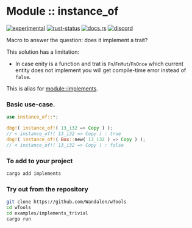 <!-- {{# generate.module_header{} #}} -->

# Module :: instance_of
[![experimental](https://raster.shields.io/static/v1?label=stability&message=experimental&color=orange&logoColor=eee)](https://github.com/emersion/stability-badges#experimental) [![rust-status](https://github.com/Wandalen/wTools/actions/workflows/ModuleInstanceOfPush.yml/badge.svg)](https://github.com/Wandalen/wTools/actions/workflows/ModuleInstanceOfPush.yml) [![docs.rs](https://img.shields.io/docsrs/instance_of?color=e3e8f0&logo=docs.rs)](https://docs.rs/instance_of) [![discord](https://img.shields.io/discord/872391416519737405?color=eee&logo=discord&logoColor=eee&label=ask)](https://discord.gg/m3YfbXpUUY)

Macro to answer the question: does it implement a trait?

This solution has a limitation:

- In case enity is a function and trat is `Fn`/`FnMut`/`FnOnce` which current entity does not implement you will get compile-time error instead of `false`.

This is alias for [module::implements](https://github.com/Wandalen/wTools/tree/master/module/core/implements).

### Basic use-case.

<!-- {{# generate.module_sample{} #}} -->

```rust
use instance_of::*;

dbg!( instance_of!( 13_i32 => Copy ) );
// < instance_of!( 13_i32 => Copy ) : true
dbg!( instance_of!( Box::new( 13_i32 ) => Copy ) );
// < instance_of!( 13_i32 => Copy ) : false
```

### To add to your project

```sh
cargo add implements
```

### Try out from the repository

```sh
git clone https://github.com/Wandalen/wTools
cd wTools
cd examples/implements_trivial
cargo run
```
